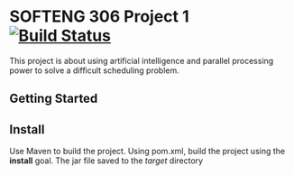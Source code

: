 # SOFTENG 306 Project 1 [![Build Status](https://travis-ci.com/hbao448/306A1.svg?token=cciKEDpQyfT6yqJyJd58&branch=master)](https://travis-ci.com/hbao448/306A1)

This project is about using artificial intelligence and parallel processing power to solve a difficult scheduling problem.

## Getting Started



## Install 
Use Maven to build the project. Using pom.xml, build the project using the **install** goal. The jar file saved to the *target* directory
